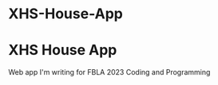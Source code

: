 # XHS-House-App

<h1>XHS House App</h1>

<p>Web app I'm writing for FBLA 2023 Coding and Programming</p>
